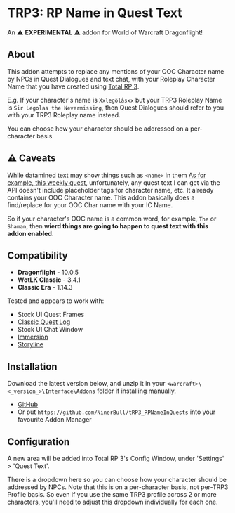 # TRP3: RP Name in Quest Text
An :warning: **EXPERIMENTAL** :warning: addon for World of Warcraft Dragonflight!

## About
This addon attempts to replace any mentions of your OOC Character name by NPCs in Quest Dialogues and text chat, with your Roleplay Character Name that you have created using [Total RP 3](https://github.com/Total-RP/Total-RP-3).

E.g. If your character's name is `Xxlegölåsxx` but your TRP3 Roleplay Name is `Sir Legolas the Nevermissing`, then Quest Dialogues should refer to you with your TRP3 Roleplay name instead.

You can choose how your character should be addressed on a per-character basis.

## :warning: Caveats
While datamined text may show things such as `<name>` in them [As for example, this weekly quest](https://www.wowhead.com/quest=72068), unfortunately, any quest text I can get via the API doesn't include placeholder tags for character name, etc. It already contains your OOC Character name. This addon basically does a find/replace for your OOC Char name with your IC Name.

So if your character's OOC name is a common word, for example, `The` or `Shaman`, then **wierd things are going to happen to quest text with this addon enabled**.

## Compatibility
* **Dragonflight** - 10.0.5
* **WotLK Classic** - 3.4.1
* **Classic Era** - 1.14.3

Tested and appears to work with:
* Stock UI Quest Frames
* [Classic Quest Log](https://www.curseforge.com/wow/addons/classic-quest-log)
* Stock UI Chat Window
* [Immersion](https://www.curseforge.com/wow/addons/immersion)
* [Storyline](https://github.com/Total-RP/Storyline)


## Installation
Download the latest version below, and unzip it in your `<warcraft>\<_version_>\Interface\Addons` folder if installing manually.

* [GitHub](https://github.com/NinerBull/tRP3_RPNameInQuests/releases/latest)
* Or put `https://github.com/NinerBull/tRP3_RPNameInQuests` into your favourite Addon Manager


## Configuration
A new area will be added into Total RP 3's Config Window, under 'Settings' > 'Quest Text'.

There is a dropdown here so you can choose how your character should be addressed by NPCs. Note that this is on a per-character basis, not per-TRP3 Profile basis. So even if you use the same TRP3 profile across 2 or more characters, you'll need to adjust this dropdown individually for each one.
